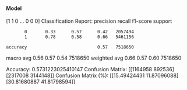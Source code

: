 #### Model
[1 1 0 ... 0 0 0]
Classification Report:
              precision    recall  f1-score   support

           0       0.33      0.57      0.42   2057494
           1       0.78      0.58      0.66   5461156

    accuracy                           0.57   7518650
   macro avg       0.56      0.57      0.54   7518650
weighted avg       0.66      0.57      0.60   7518650

Accuracy: 0.5731223025410147
Confusion Matrix:
[[1164958  892536]
 [2317008 3144148]]
Confusion Matrix (%):
[[15.49424431 11.87096088]
 [30.81680887 41.81798594]]
